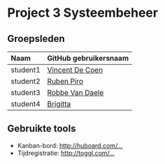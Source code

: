 # Project 3 Systeembeheer

## Groepsleden

| Naam     | GitHub gebruikersnaam                   |
| :---     | :---                                    |
| student1 | [Vincent De Coen](https://github.com/VincentDeCoen) |
| student2 | [Ruben Piro](https://github.com/student2) |
| student3 | [Robbe Van Daele](https://github.com/student3) |
| student4 | [Brigitta](https://github.com/student4) |

## Gebruikte tools

* Kanban-bord: <http://huboard.com/...>
* Tijdregistratie: <http://toggl.com/...>
